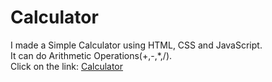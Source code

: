 # Calculator
I made a Simple Calculator using HTML, CSS and JavaScript.
<br>
It can do Arithmetic Operations(+,-,*,/).
<br> 
Click on the link: <a href="https://tech-aditya-code.github.io/Calculator/">Calculator</a>
